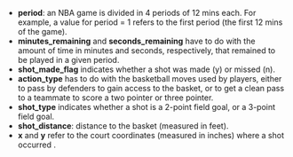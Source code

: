
-   **period**: an NBA game is divided in 4 periods of 12 mins each. For example, a value for period = 1 refers to the first period (the first 12 mins of the game).
-   **minutes\_remaining** and **seconds\_remaining** have to do with the amount of time in minutes and seconds, respectively, that remained to be played in a given period.
-   **shot\_made\_flag** indicates whether a shot was made (y) or missed (n).
-   **action\_type** has to do with the basketball moves used by players, either to pass by defenders to gain access to the basket, or to get a clean pass to a teammate to score a two pointer or three pointer.
-   **shot\_type** indicates whether a shot is a 2-point field goal, or a 3-point field goal.
-   **shot\_distance**: distance to the basket (measured in feet).
-   **x** and **y** refer to the court coordinates (measured in inches) where a shot occurred .
